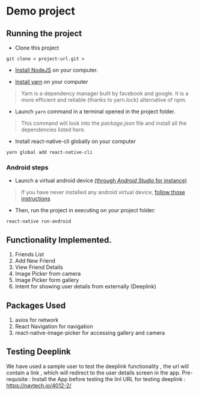 # Demo project

## Running the project

- Clone this project
```
git clone < project-url.git >
```

- [Install NodeJS](https://nodejs.org/en/) on your computer.

- [Install yarn](https://yarnpkg.com/en/docs/install) on your computer
> Yarn is a dependency manager built by facebook and google. It is a more efficient and reliable (thanks to yarn.lock) alternative of npm.

- Launch ``` yarn ``` command in a terminal opened in the project folder.
> This command will look into the *package.json* file and install all the dependencies listed here.

- Install react-native-cli globally on your computer
```
yarn global add react-native-cli
```

### Android steps

- Launch a virtual android device [(through *Android Studio* for instance)](https://developer.android.com/studio/run/managing-avds.html#viewing)

> If you have never installed any android virtual device, [follow those instructions](https://developer.android.com/studio/run/managing-avds.html#createavd)

- Then, run the project in executing on your project folder:

```
react-native run-android
```


## Functionality Implemented.
1. Friends List
2. Add New Friend
3. View Friend Details
4. Image Picker from camera
5. Image Picker form gallery
6. Intent for showing user details from externally (Deeplink)

## Packages Used
1. axios for network
2. React Navigation for navigation
3. react-native-image-picker for accessing gallery and camera

## Testing Deeplink
We have used a sample user to test the deeplink functionality , the url will contain a link , which will redirect to the user details screen in the app.
Pre-requisite : Install the App before testing the linl
URL for testing deeplink : https://navtech.io/4012-2/


